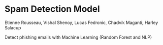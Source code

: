 # Spam Detection Model
Etienne Rousseau, Vishal Shenoy, Lucas Fedronic, Chadvik Maganti, Harley Salacup

Detect phishing emails with Machine Learning (Random Forest and NLP)
